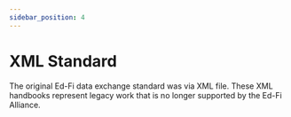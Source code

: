 ```yaml
---
sidebar_position: 4
---
```


# XML Standard

The original Ed-Fi data exchange standard was via XML file. These XML handbooks
represent legacy work that is no longer supported by the Ed-Fi Alliance.
